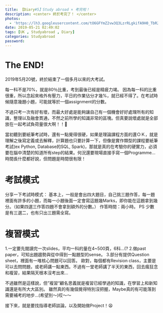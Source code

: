 ```yaml
---
title: 【Diary#5】Study abroad × 考完啦！
description: <center> 終於考完了！ </center>
photos:
  - 'https://lh3.googleusercontent.com/tO6GFYmZ2vw3Q3LzrRLgkifA9H0_TbR2DBGRto_Ld0z_k-aXOMpff1gZng3_W6T1t-nD8zIVS6tot--in4P1TXL5s00cgOEpCf5t35xxqcsPI0Ql2oWSrcA1YqtTPbJ4Ai8ExY0J7RmJD0bbWID-MAE1W_lAuAmxkHdUXjMXagSHyXXZTs9BreqXSNC9PxM4DSKABRpZKj3sWnFJN_D3QbaAt08KR82iur9ppBDjPSrHWzOGPsUT3lqjjh3RVAhbm82hKc02-_LQNhOkT6UsnzeBckgVcJYVaTXEUrgqg9_cK8e-YaG6iLZrbkU0sNovLlYfyDL8y9_zanuLTFNqLkff3Pyl7mjmhwBYD0Pq7kyXz_15wzokv5Uv3xZK41lwgK3eIY0wn634JoNv4YzL2YOttlhtCloNuwPwQB-1qKNbpJ8hMGDrefJxBGnhkUscUvtf8oEW0zupPg4I-cj5Oulm5a4wGu8RRiCcmB5obAboCoPI1Hizo50VW2cH4oGWEPybxJhnT1ZNXLhHp3v4_eseQSihbFzRiShBP_e_H2lSAtLvDctxydBXWTgHrzHYcP8bBEWEmgElUyonOVRei7l-R8bePlqOowERUidJU_t13sF811qh0UMURitlHfB-vwrH1o9J_6zo9nsNMFAHR45hpDbegaebb7QnUIvm0uuiYqRNAVmLNRanE_9h61OH3WVjkZewDzPxBuD9-QWNbCdQ55tT73yKfsJZEH2DxBKWIvhiyA=w1560-h878-no'
date: 2019-05-21 02:49:02
tags: [UK , Studyabroad , Diary]
categories: Studyabroad
password:
---
```

# The END!
2019年5月20號，終於結束了一個多月以來的大考試。

每一科不是70%，就是80％比重，考到最後已經是精疲力竭。
因為每一科的比重很重，所以念起來格外有壓力，平日的作業佔分才幾%，就已經不得了。在考試時候隨意幾題小題，可能就等於一個assignment的分數。

不過只考一次有好有壞，而最大好處是能夠讓自己有一個機會好好處理所有的知識，整理以及融會貫通，不然之前所學的知識非常的區塊。但真要說壞處就是全部放在一起考試負荷量很大啊！！🤣

當初聽到要紙筆考試時，還有一點覺得很硬，如果是理論課程方面的還ＯＫ，就是理解之後寫定義或去解釋，計算題也只要計算一下，但像是實作類型的課程要紙筆考試(ex Python, Database的SQL, Spark)，那就是真的在考驗你的硬實力，必須要在腦中清楚的知道所有step的結果。何況還要現場直接手寫一個Programme...時間長什麼都好說，但問題是時間很有限！

# 考試模式

分享一下考試時模式：
基本上，一般是會出四大題目，自己挑三題作答，每一題裡面有許多的小題，而每一小題後面一定會寫這題幾Marks，即你能在這題拿到幾分。（如果四選三作答四題不會拿到額外的分數。）
作答時間：兩小時。
PS 少數是有三選二，也有只出三題需全寫。

# 複習模式

1.一定要先閱讀完一次slides，平均一科的量在4~500頁，6科...(?
2.做past paper，可知出題趨勢與從中得到一點題型的sense。
3.部分有提供Question sheet，裡面有一堆核心問題可以回答。
歐對，每個都有Revision class，主要是可以去問問題，或老師講一點東西。不過有一堂老師講了半天的東西，回去瘋狂念和複習，結果隔天根本沒考出來...

不過雖然是這樣說，但”複習“顧名思義就是複習已經學過的知識，在學習上和新知識還是有所大大區別。
雖然真的有幾個覺得特別沒把握，Maybe真的有可能落到需要補考的地步...(希望別～)哎～～

接下來，就是要找指導老師談論，以及開始做Project！😫
